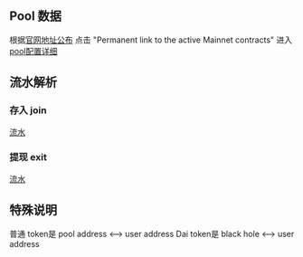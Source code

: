 ## Pool 数据

根据[官网地址公布](https://changelog.makerdao.com/)
点击 "Permanent link to the active Mainnet contracts" 进入
[pool配置详细](https://changelog.makerdao.com/releases/mainnet/1.9.5/contracts.json)


## 流水解析

### 存入 join

[流水](https://etherscan.io/tx/0xeb6f03ac6dc5526029740782bea27f37a9d75ee5a3a5f3f626baaf9e0bcde27f)


### 提现 exit

[流水](https://etherscan.io/tx/0x5fc7a7dbd4c05b11552c5a094e6d3db899bb41607a219caaceef8c2af507bb04)


## 特殊说明
普通 token是 pool address <--> user address
Dai token是 black hole <--> user address
